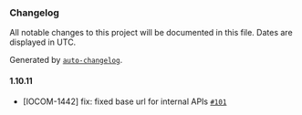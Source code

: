 ### Changelog

All notable changes to this project will be documented in this file. Dates are displayed in UTC.

Generated by [`auto-changelog`](https://github.com/CookPete/auto-changelog).

#### 1.10.11

- [IOCOM-1442] fix: fixed base url for internal APIs [`#101`](https://github.com/pagopa/io-functions-services-messages/pull/101)
